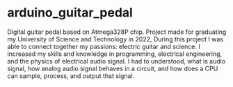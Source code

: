 # arduino_guitar_pedal
Digital guitar pedal based on Atmega328P chip.
Project made for graduating my University of Science and Technology in 2022, During this project I was able to connect together my passions: electric guitar and science. I increased my skills and knowledge in programming, electrical engineering, and the physics of electrical audio signal. I had to understood, what is audio signal, how analog audio signal behaves in a circuit, and how does a CPU can sample, process, and output that signal.
